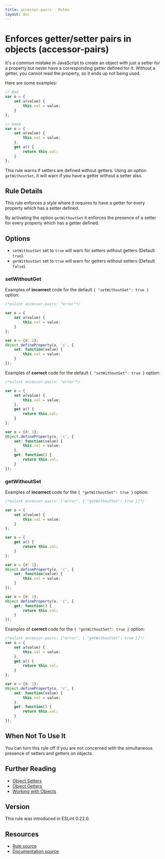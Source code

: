 ```yaml
---
title: accessor-pairs - Rules
layout: doc
---
```

<!-- Note: No pull requests accepted for this file. See README.md in the root directory for details. -->

# Enforces getter/setter pairs in objects (accessor-pairs)

It's a common mistake in JavaScript to create an object with just a setter for a property but never have a corresponding getter defined for it. Without a getter, you cannot read the property, so it ends up not being used.

Here are some examples:

```js
// Bad
var o = {
    set a(value) {
        this.val = value;
    }
};

// Good
var o = {
    set a(value) {
        this.val = value;
    },
    get a() {
        return this.val;
    }
};

```

This rule warns if setters are defined without getters. Using an option `getWithoutSet`, it will warn if you have a getter without a setter also.

## Rule Details

This rule enforces a style where it requires to have a getter for every property which has a setter defined.

By activating the option `getWithoutSet` it enforces the presence of a setter for every property which has a getter defined.

## Options

* `setWithoutGet` set to `true` will warn for setters without getters (Default `true`).
* `getWithoutSet` set to `true` will warn for getters without setters (Default `false`).

### setWithoutGet

Examples of **incorrect** code for the default `{ "setWithoutGet": true }` option:

```js
/*eslint accessor-pairs: "error"*/

var o = {
    set a(value) {
        this.val = value;
    }
};

var o = {d: 1};
Object.defineProperty(o, 'c', {
    set: function(value) {
        this.val = value;
    }
});
```

Examples of **correct** code for the default `{ "setWithoutGet": true }` option:

```js
/*eslint accessor-pairs: "error"*/

var o = {
    set a(value) {
        this.val = value;
    },
    get a() {
        return this.val;
    }
};

var o = {d: 1};
Object.defineProperty(o, 'c', {
    set: function(value) {
        this.val = value;
    },
    get: function() {
        return this.val;
    }
});

```

### getWithoutSet

Examples of **incorrect** code for the `{ "getWithoutSet": true }` option:

```js
/*eslint accessor-pairs: ["error", { "getWithoutSet": true }]*/

var o = {
    set a(value) {
        this.val = value;
    }
};

var o = {
    get a() {
        return this.val;
    }
};

var o = {d: 1};
Object.defineProperty(o, 'c', {
    set: function(value) {
        this.val = value;
    }
});

var o = {d: 1};
Object.defineProperty(o, 'c', {
    get: function() {
        return this.val;
    }
});
```

Examples of **correct** code for the `{ "getWithoutSet": true }` option:

```js
/*eslint accessor-pairs: ["error", { "getWithoutSet": true }]*/
var o = {
    set a(value) {
        this.val = value;
    },
    get a() {
        return this.val;
    }
};

var o = {d: 1};
Object.defineProperty(o, 'c', {
    set: function(value) {
        this.val = value;
    },
    get: function() {
        return this.val;
    }
});

```

## When Not To Use It

You can turn this rule off if you are not concerned with the simultaneous presence of setters and getters on objects.

## Further Reading

* [Object Setters](https://developer.mozilla.org/en-US/docs/Web/JavaScript/Reference/Functions/set)
* [Object Getters](https://developer.mozilla.org/en-US/docs/Web/JavaScript/Reference/Functions/get)
* [Working with Objects](https://developer.mozilla.org/en-US/docs/Web/JavaScript/Guide/Working_with_Objects)

## Version

This rule was introduced in ESLint 0.22.0.

## Resources

* [Rule source](https://github.com/eslint/eslint/tree/master/lib/rules/accessor-pairs.js)
* [Documentation source](https://github.com/eslint/eslint/tree/master/docs/rules/accessor-pairs.md)
